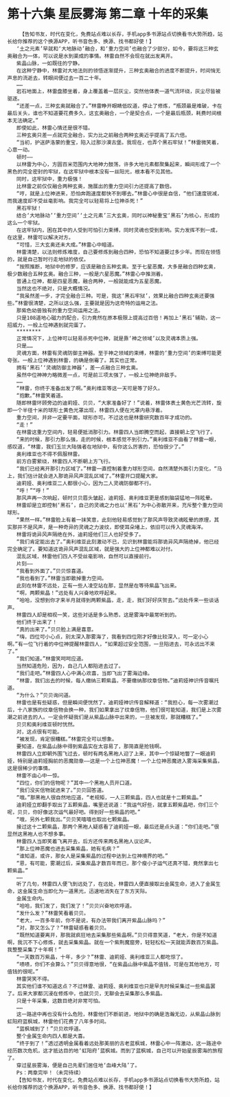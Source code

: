 # 第十六集 星辰雾海 第二章 十年的采集
        【告知书友，时代在变化，免费站点难以长存，手机app多书源站点切换看书大势所趋，站长给你推荐的这个换源APP，听书音色多、换源、找书都好使！】
       ‘土之元素’早就和‘大地脉动’融合，和‘重力空间’也融合了少部分，如今，要将这三种玄奥融合为一体，可以说是水到渠成的事情。林雷自然不会现在就出发离开。
       紫晶山脉，一如既往的宁静。
       在这种宁静中，林雷对大地法则的领悟逐渐提升，三种玄奥融合的进度不断提升，时间悄无声息的流逝去，转眼间便过去一百二十年。
       ……
       岩石地面上，林雷盘膝坐着，身上覆盖着一层灰尘，突然他体表一道气流环绕，灰尘尽皆被驱逐。
       “还差一点，三种玄奥就融合了。”林雷睁开眼睛低叹道，停止了修炼，“瓶颈最是难破，卡在最后关头，谁也不知道要花费多久，这玄奥融合，一个是契合点，一个是最后瓶颈，耗费时间根本无法确定。”
       即使如此，林雷心情还是很不错。
       三种玄奥只差一点就完全融合，实力比之前融合两种玄奥近乎提高了五六倍。
       “当初，护送萨洛蒙的重宝，陷入过那沙漠古堡。我现在，也弄个黑石牢狱！”林雷微笑着，心意一动。
       顿时——
       以林雷为中心，方圆百米范围内大地神力鼓荡，许多大地元素都聚集起来，瞬间形成了一个黑色的完全密封的牢狱，在这牢狱中根本没有一丝阳光，根本看不见其他。
       同时，这牢狱中，重力极强！
       比林雷之前仅仅融合两种玄奥，施展出的重力空间引力还提高了数倍。
       “哼，就是上位神进来，恐怕奔跑速度都快不到哪去。”林雷心中很是自信，“他们速度锐减，而我速度却不受丝毫影响。我完全可以轻易将上位神杀死！”
       黑石牢狱！
       结合‘大地脉动’‘重力空间’‘土之元素’三大玄奥，同时以神秘重宝‘黑石’为核心，形成的这么一个牢狱。
       在这牢狱内，困在其中的人受到可怕引力束缚，同时灵魂也受到影响。实力发挥不到一成，在这里，林雷可以解决对方。
       “可惜，三大玄奥还未大成。”林雷心中暗道。
       林雷清楚，以法则修炼难度，自己要修炼到融合四种，恐怕不知道要过多少年。而现在领悟的，就是自己暂时行走地狱的依仗。
       “按照推断，地狱中的修罗，应该是融合五种玄奥。至于七星恶魔，大多是融合四种玄奥，极少数融合五种玄奥。融合三种，一般是六星恶魔。”林雷心中推测着。
       普通上位神，都是四星恶魔，融合两种，一般就能成为五星恶魔。
       当然这也不绝对，只是大概情况。
       “我虽然差一步，才完全融合三种。可是，我这‘黑石牢狱’，效果比融合四种玄奥还要强些。”林雷很清楚，之所以这么强，主要就是因为这奇特的运用之法。
       那紫色幼兽独有的重力空间运用之法。
       只是108道地心磁力的配合，引力竟然在原本极限上提高过百倍！再加上‘黑石’辅助，这一招威力，一般上位神遇到就完蛋了。
       ********
       正常情况下，上位神可以轻易杀死中位神，就是靠‘神之领域’以及灵魂本质上强。
       只是……
       灵魂方面，林雷有灵魂防御主神器。至于神之领域的束缚，林雷的‘重力空间’的束缚可能更夸张。一般上位神遇到林雷，的确是倒霉了。其实也正常。
       拥有‘黑石’‘灵魂防御主神器’，差一点融合三种玄奥。
       虽然中位神神力略微差一点，可是前三项太强了，一般上位神绝非敌手。
       ……
       “林雷，你终于准备出发了啊。”奥利维亚等这一天可是等了好久。
       “抱歉。”林雷笑着道。
       随即林雷环顾旁边的迪莉娅、贝贝，“大家准备好了！”说着，林雷体表土黄色光芒流转，旋即一个半径十米的球形土黄色光罩出现，林雷四人便在光罩内悬浮着。
       重力空间，并非一定要平面，球形亦可。不过这也是林雷研究数百年才成功的。
       “走！”
       在林雷这重力空间内，轻易便抵消那引力。林雷四人当即腾空而起，直接朝上空飞行了。
       “来的时候，那引力那么强，走的时候，根本感觉不到引力。”奥利维亚不由看了林雷一眼，感叹道，“林雷，我们玉兰大陆强者在地狱中，有你这么厉害的，恐怕很少了。”
       奥利维亚也不得不佩服林雷。
       前方白雾萦绕，林雷四人不断朝上方飞行。
       “我们已经离开那引力区域了。”林雷一直控制着重力球形空间，自然清楚外面引力变化，“马上，我们估计就会进入那诡异风声混乱区域了。”林雷开口提醒大家。
       迪莉娅、奥利维亚二人都很小心，因为二人灵魂防御都不行。
       “呼！”“呼！”
       那风声再一次响起，顿时贝贝眉头皱起，迪莉娅、奥利维亚更是感到脑袋猛地一阵眩晕。
       林雷却是立即控制‘黑石’，自己的灵魂之力也以‘黑石’为中心弥散开来，充斥整个重力空间球形。
       “果然一样。”林雷脸上有着一抹笑意，此刻他轻易感觉到了那风声导致灵魂眩晕的原理，其实那并不是风声，是一种奇异的灵魂之力波纹，即使耳朵堵上，依旧可以传入灵魂海洋。
       林雷将诡异风声隔绝在外，迪莉娅他们三人也好受多了。
       “我们肯定能出去了。”奥利维亚此刻激动不已，见识到林雷能将那诡异风声隔绝掉，他已经完全确定了。要知道这诡异风声混乱区域，就是强大的上位神都难以对付。
       混乱区域，林雷他们四人不受丝毫影响，自然可以直接前行。
       片刻——
       “我看到外面了。”贝贝惊喜道。
       “我也看到了。”林雷当即散掉重力空间。
       此刻在林雷不远处，正有一些人凌空站在那，显然是在等待紫晶飞出来。
       “啊，两颗紫晶！”远处有人兴奋地欢呼起来。
       “哈哈，没想到你才来半月就得到两颗紫晶，走，走，我们好好庆贺去。”远处传来一些谈话声。
       林雷四人却是相视一笑，这些对话是多么熟悉，这是雾海中最常听到的。
       他们终于出来了！
       “真的出来了。”贝贝脸上满是喜意。
       “嗨，四位可小心点，别太深入那雾海了，我看到四位刚才好像比较深入，可一定小心啊。”有一位飞行着的中位神提醒林雷四人，“如果超过安全范围，一旦陷进去，可永远出不来了。”
       “我们知道。”林雷笑呵呵应道。
       当然知道危险，因为，自己几人都陷进去过了。
       “我们走吧。”林雷四人心中满心欢喜，当即飞出了雾海边缘。
       “林雷，我们出去的时候，每人缴纳三颗紫晶，不要缴纳那纹章信物。”迪莉娅神识传音嘱托道。
       “为什么？”贝贝询问道。
       林雷也是有些疑惑，但是瞬间便恍然了。迪莉娅神识传音解释道：“我担心，每一次雾潮过后，十八家族的纹章信物会换一种，我们如果拿出了纹章信物，他们很可能知道，我们是上次雾潮之前进去的人。一定会怀疑我们是从紫晶山脉中出来的，一旦被发现，那就糟糕了。”
       贝贝和奥利维亚顿时恍然。
       对，这点很有可能。
       “被发现，肯定很糟糕。”林雷完全可以想象。
       要知道，在紫晶山脉中得到紫晶实在太容易了，那简直是抢钱啊。
       林雷四人立即朝外围飞过去，顿时有两名黑袍人迎了上来，其中一个惊疑地瞥了一眼迪莉娅，特别是迪莉娅胸前的恶魔勋章——这是一个上位神恶魔！一个上位神恶魔进入雾海采集紫晶，这是很稀少的事情。
       林雷不由心中一惊。
       “四位，你们的信物呢？”其中一个黑袍人员开口道。
       “我们没买信物就进来了。”贝贝回答道。
       “哦。”那黑袍人很自然地应道，“老规矩，一人三颗紫晶，四人也就是十二颗紫晶。”
       迪莉娅立即翻手取出了五颗紫晶，嘴里还说道：“我运气好些，就拿五颗紫晶吧，你们三个呢，贝贝，你好像这次运气最好吧。得到好一些紫晶的吧。”
       “哦，另外七颗我出。”贝贝笑嘻嘻也取出七颗紫晶。
       接过这十二颗紫晶，那两个黑袍人疑惑看了迪莉娅一眼，最后还是点头道：“你们走吧。”很显然这黑袍人也不想多事。
       林雷四人当即笑着飞离开去，后方还传来两名黑袍人议论声。
       “那上位神恶魔也进去采集紫晶，她有毛病？”
       “谁知道，或许，那女人是采集紫晶的过程中达到上位神境界的吧。”
       “恩，有可能，雾潮过后，采集紫晶才数百年而已，那个瘦小子运气还真不错，竟然拿出七颗紫晶。”
       ……
       听了几句，林雷四人便飞到远处了，在远处，林雷四人便直接取出金属生命，进入了金属生命，这金属生命当即化为一道黑光，迅速地消失在了东方天际。
       金属生命内。
       “哈哈，我们发了，我们发了！”贝贝兴奋地欢呼道。
       “发什么发？”林雷笑看着贝贝。
       “老大，一百多年前，你不是说，有办法带我们离开紫晶山脉吗？”
       “对，那又怎么了？”林雷疑惑看着贝贝。
       “既然知道要离开，那我就疯狂地去采集那些紫晶啊。”贝贝得意笑道，“老大，你是不知道啊，我沉不下心修炼，就去采集紫晶。就在一个紫荆魔窟旁，轻轻松松一天就能弄数百万紫晶。我整整采集了十年啊！”
       “一天数百万紫晶，十年，多少？”林雷、迪莉娅、奥利维亚三人都吃惊了。
       “啧啧，你们不会算么？”贝贝得意地很，“在紫晶山脉中紫晶不值钱，可是在其他地方，可值钱的很呢。”
       林雷哭笑不得。
       其实他们谁不知道这点？不过林雷、迪莉娅、奥利维亚也只是早先时候采集过一些紫晶罢了。后来大家都沉浸在修炼中，也就贝贝，无聊会去采集那么多紫晶。
       只是十年采集，这数目绝对非常可怕。
       ……
       这一路途中再也没有什么危险，林雷他们不断前进，地狱中的确是浩瀚无边，从紫晶山脉到虹阳府蓝枫城，林雷他们花费了八年多时间。
       “蓝枫城到了！”贝贝欢呼道。
       整个金属生命内四人都是大喜。
       “终于到了！”透过透明金属看着远处那美丽的古老蓝枫城，林雷心中一阵激动，这一路途中经历数次危机，这才抵达目的地‘虹阳府’蓝枫城。而到了蓝枫城，自己可以开始星辰雾海的旅程了。
       穿过星辰雾海，便是自己先辈们居住地‘血峰大陆’了。
       Ps：两章完毕！（未完待续）
       【告知书友，时代在变化，免费站点难以长存，手机app多书源站点切换看书大势所趋，站长给你推荐的这个换源APP，听书音色多、换源、找书都好使！】